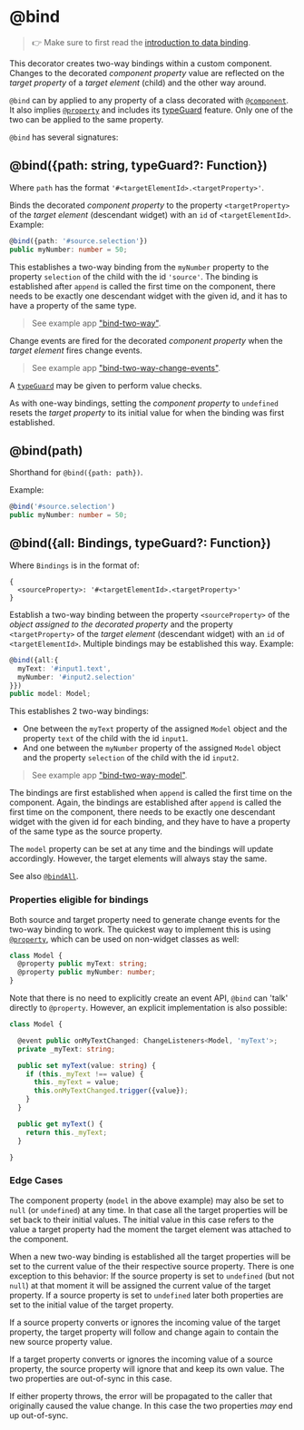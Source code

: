 ---
---
# @bind

> :point_right: Make sure to first read the [introduction to data binding](./index.md).

This decorator creates two-way bindings within a custom component. Changes to the decorated *component property* value are reflected on the *target property* of a *target element* (child) and the other way around.

`@bind` can by applied to any property of a class decorated with [`@component`](./@component.md). It also implies [`@property`](./@property.md) and includes its [typeGuard](./@property.md) feature. Only one of the two can be applied to the same property.

`@bind` has several signatures:

## @bind({path: string, typeGuard?: Function})

Where `path` has the format `'#<targetElementId>.<targetProperty>'`.

Binds the decorated *component property* to the property `<targetProperty>` of the *target element* (descendant widget) with an `id` of `<targetElementId>`. Example:

```ts
@bind({path: '#source.selection'})
public myNumber: number = 50;
```

This establishes a two-way binding from the `myNumber` property to the property `selection` of the child with the id `'source'`. The binding is established after `append` is called the first time on the component, there needs to be exactly one descendant widget with the given id, and it has to have a property of the same type.

> See example app ["bind-two-way"](https://github.com/eclipsesource/tabris-decorators/tree/v3.3.0/examples/bind-two-way).

Change events are fired for the decorated *component property* when the *target element* fires change events.

> See example app ["bind-two-way-change-events"](https://github.com/eclipsesource/tabris-decorators/tree/v3.3.0/examples/bind-two-way-change-events).

A [`typeGuard`](./@property.md#propertytypeguard) may be given to perform value checks.

As with one-way bindings, setting the *component property* to `undefined` resets the *target property* to its initial value for when the binding was first established.

## @bind(path)

Shorthand for `@bind({path: path})`.

Example:

```ts
@bind('#source.selection')
public myNumber: number = 50;
```

## @bind({all: Bindings, typeGuard?: Function})

Where `Bindings` is in the format of:
```
{
  <sourceProperty>: '#<targetElementId>.<targetProperty>'
}
```
Establish a two-way binding between the property `<sourceProperty>` of the *object assigned to the decorated property* and the property `<targetProperty>` of the *target element* (descendant widget) with an `id` of `<targetElementId>`. Multiple bindings may be established this way. Example:

```ts
@bind({all:{
  myText: '#input1.text',
  myNumber: '#input2.selection'
}})
public model: Model;
```

This establishes 2 two-way bindings:
* One between the `myText` property of the assigned `Model` object and the property `text` of the child with the id `input1`.
* And one between the `myNumber` property of the assigned `Model` object and the property `selection` of the child with the id `input2`.

> See example app ["bind-two-way-model"](https://github.com/eclipsesource/tabris-decorators/tree/v3.3.0/examples/bind-two-way-model).

The bindings are first established when `append` is called the first time on the component. Again, the bindings are established after `append` is called the first time on the component, there needs to be exactly one descendant widget with the given id for each binding, and they have to have a property of the same type as the source property.

The `model` property can be set at any time and the bindings will update accordingly. However, the target elements will always stay the same.

See also [`@bindAll`](./@bindAll.md).

### Properties eligible for bindings

Both source and target property need to generate change events for the two-way binding to work. The quickest way to implement this is using [`@property`](./@property.md), which can be used on non-widget classes as well:

```ts
class Model {
  @property public myText: string;
  @property public myNumber: number;
}
```

Note that there is no need to explicitly create an event API, `@bind` can 'talk' directly to `@property`. However, an explicit implementation is also possible:

```ts
class Model {

  @event public onMyTextChanged: ChangeListeners<Model, 'myText'>;
  private _myText: string;

  public set myText(value: string) {
    if (this._myText !== value) {
      this._myText = value;
      this.onMyTextChanged.trigger({value});
    }
  }

  public get myText() {
    return this._myText;
  }

}
```

### Edge Cases

The component property (`model` in the above example) may also be set to `null` (or `undefined`) at any time. In that case all the target properties will be set back to their initial values. The initial value in this case refers to the value a target property had the moment the target element was attached to the component.

When a new two-way binding is established all the target properties will be set to the current value of the their respective source property. There is one exception to this behavior: If the source property is set to `undefined` (but not `null`) at that moment it will be assigned the current value of the target property. If a source property is set to `undefined` later both properties are set to the initial value of the target property.

If a source property converts or ignores the incoming value of the target property, the target property will follow and change again to contain the new source property value.

If a target property converts or ignores the incoming value of a source property, the source property will ignore that and keep its own value. The two properties are out-of-sync in this case.

If either property throws, the error will be propagated to the caller that originally caused the value change. In this case the two properties *may* end up out-of-sync.
